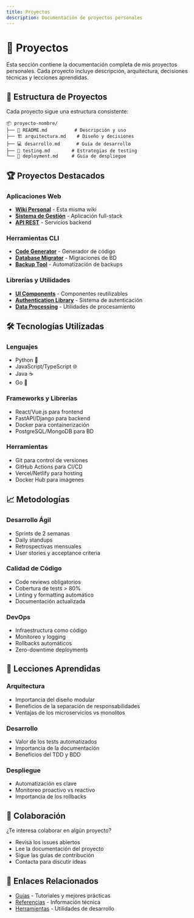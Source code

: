 ```yaml
---
title: Proyectos
description: Documentación de proyectos personales
---
```


# 🚀 Proyectos

Esta sección contiene la documentación completa de mis proyectos personales. Cada proyecto incluye descripción, arquitectura, decisiones técnicas y lecciones aprendidas.

## 📁 Estructura de Proyectos

Cada proyecto sigue una estructura consistente:

```
📦 proyecto-nombre/
├── 📄 README.md          # Descripción y uso
├── 🏗️ arquitectura.md    # Diseño y decisiones
├── 💻 desarrollo.md      # Guía de desarrollo
├── 🧪 testing.md        # Estrategias de testing
└── 🚀 deployment.md     # Guía de despliegue
```

## 🏆 Proyectos Destacados

### Aplicaciones Web
- **[Wiki Personal](wiki-personal/)** - Esta misma wiki
- **[Sistema de Gestión](gestion-sistema/)** - Aplicación full-stack
- **[API REST](api-rest/)** - Servicios backend

### Herramientas CLI
- **[Code Generator](code-generator/)** - Generador de código
- **[Database Migrator](db-migrator/)** - Migraciones de BD
- **[Backup Tool](backup-tool/)** - Automatización de backups

### Librerías y Utilidades
- **[UI Components](ui-components/)** - Componentes reutilizables
- **[Authentication Library](auth-lib/)** - Sistema de autenticación
- **[Data Processing](data-processing/)** - Utilidades de procesamiento

## 🛠️ Tecnologías Utilizadas

### Lenguajes
- Python 🐍
- JavaScript/TypeScript 🌐
- Java ☕
- Go 🚀

### Frameworks y Librerías
- React/Vue.js para frontend
- FastAPI/Django para backend
- Docker para containerización
- PostgreSQL/MongoDB para BD

### Herramientas
- Git para control de versiones
- GitHub Actions para CI/CD
- Vercel/Netlify para hosting
- Docker Hub para imágenes

## 📈 Metodologías

### Desarrollo Ágil
- Sprints de 2 semanas
- Daily standups
- Retrospectivas mensuales
- User stories y acceptance criteria

### Calidad de Código
- Code reviews obligatorios
- Cobertura de tests > 80%
- Linting y formatting automático
- Documentación actualizada

### DevOps
- Infraestructura como código
- Monitoreo y logging
- Rollbacks automáticos
- Zero-downtime deployments

## 🎯 Lecciones Aprendidas

### Arquitectura
- Importancia del diseño modular
- Beneficios de la separación de responsabilidades
- Ventajas de los microservicios vs monolitos

### Desarrollo
- Valor de los tests automatizados
- Importancia de la documentación
- Beneficios del TDD y BDD

### Despliegue
- Automatización es clave
- Monitoreo proactivo vs reactivo
- Importancia de los rollbacks

## 🤝 Colaboración

¿Te interesa colaborar en algún proyecto?

- Revisa los issues abiertos
- Lee la documentación del proyecto
- Sigue las guías de contribución
- Contacta para discutir ideas

## 🔗 Enlaces Relacionados

- [Guías](https://miwiki.vercel.app/guias/) - Tutoriales y mejores prácticas
- [Referencias](https://miwiki.vercel.app/referencias/) - Información técnica
- [Herramientas](https://miwiki.vercel.app/herramientas/) - Utilidades de desarrollo
